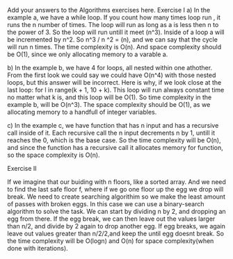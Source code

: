 Add your answers to the Algorithms exercises here.
Exercise I
a) In the example a, we have a while loop. If you count how many times loop run , it runs the n number of times. The loop will run as long as a is less then n to the power of 3. So the loop will run untill it meet (n^3). Inside of a loop a will be incremented by n^2. So n^3 / n ^2 = (n), and we can say that the cycle will run n times. The time complexity is O(n). And space complexity should be O(1), since we only allocating memory to a varable a.

b) In the example b, we have 4 for loops, all nested within one athother. From the first look we could say we could have O(n^4) with those nested loops, but this answer will be incorrect. Here is why, if we look close at the last loop: for l in range(k + 1, 10 + k). This loop will run always constant time no matter what k is, and this loop will be O(1). So time complexity in the example b, will be O(n^3). The space complexity should be O(1), as we allocating memory to a handfull of integer variables.

c) In the example c, we have function that has n input and has a recursive call inside of it. Each recursive call the n input decrements n by 1, untill it reaches the 0, which is the base case. So the time complexity will be O(n), and since the function has a recursive call it allocates memory for function, so the space complexity is O(n).

Exercise II

If we imagine that our buiding with n floors, like a sorted array. And we need to find the last safe floor f, where if we go one floor up the egg we drop will break. We need to create searching algorithim so we make the least amount of passes with broken eggs. In this case we can use a binary-search algorithm to solve the task. We can start by dividing n by 2, and dropping an egg from there. If the egg break, we can then leave out the values larger than n/2, and divide by 2 again to drop another egg. If egg breaks, we again leave out values greater than n/2/2,and keep the until egg doesnt break. So the time complexity will be O(logn) and O(n) for space complexity(when done with iterations).
